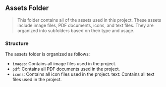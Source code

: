 ## **Assets Folder**
> This folder contains all of the assets used in this project. These assets include image files, PDF documents, icons, and text files. They are organized into subfolders based on their type and usage.

### **Structure**
The assets folder is organized as follows:

- `images`: Contains all image files used in the project.
- `pdf`: Contains all PDF documents used in the project.
- `icons`: Contains all icon files used in the project.
text: Contains all text files used in the project.

